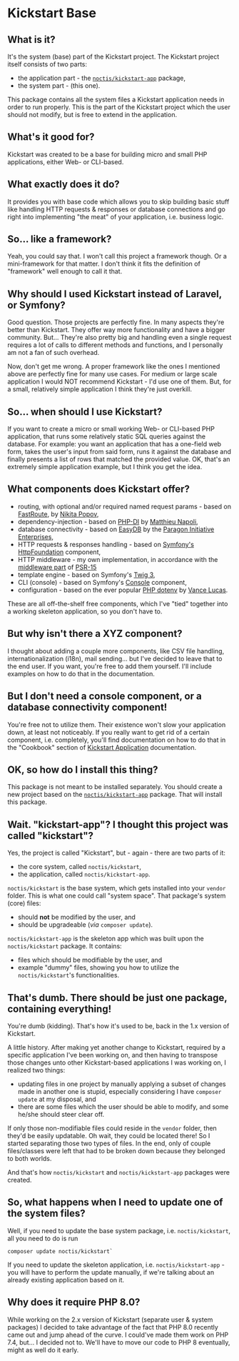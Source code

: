 # Kickstart Base

## What is it?

It's the system (base) part of the Kickstart project. The Kickstart project itself consists of two parts:

* the application part - the [`noctis/kickstart-app`](https://github.com/Noctis/kickstart-app) package,
* the system part - (this one).

This package contains all the system files a Kickstart application needs in order to run properly. This is the part of
the Kickstart project which the user should not modify, but is free to extend in the application.

## What's it good for?

Kickstart was created to be a base for building micro and small PHP applications, either Web- or CLI-based.

## What exactly does it do?

It provides you with base code which allows you to skip building basic stuff like handling HTTP requests & responses or 
database connections and go right into implementing "the meat" of your application, i.e. business logic.

## So... like a framework?

Yeah, you could say that. I won't call this project a framework though. Or a mini-framework for that matter. I don't
think it fits the definition of "framework" well enough to call it that.

## Why should I used Kickstart instead of Laravel, or Symfony?

Good question. Those projects are perfectly fine. In many aspects they're better than Kickstart. They offer way more 
functionality and have a bigger community. But... They're also pretty big and handling even a single request requires a 
lot of calls to different methods and functions, and I personally am not a fan of such overhead.

Now, don't get me wrong. A proper framework like the ones I mentioned above are perfectly fine for many use cases. For 
medium or large scale application I would NOT recommend Kickstart - I'd use one of them. But, for a small, relatively 
simple application I think they're just overkill.

## So... when should I use Kickstart?

If you want to create a micro or small working Web- or CLI-based PHP application, that runs some relatively static SQL 
queries against the database. For example: you want an application that has a one-field web form, takes the user's input 
from said form, runs it against the database and finally presents a list of rows that matched the provided value. OK, 
that's an extremely simple application example, but I think you get the idea.

## What components does Kickstart offer?

* routing, with optional and/or required named request params - based on 
  [FastRoute](https://github.com/nikic/FastRoute), 
  by [Nikita Popov](https://github.com/nikic),
* dependency-injection - based on 
  [PHP-DI](https://php-di.org/) 
  by [Matthieu Napoli](https://github.com/mnapoli),
* database connectivity - based on 
  [EasyDB](https://github.com/paragonie/easydb) 
  by the [Paragon Initiative Enterprises](https://paragonie.com/),
* HTTP requests & responses handling - based on 
  [Symfony's](https://symfony.com/) 
  [HttpFoundation](https://symfony.com/doc/5.2/components/http_foundation.html) 
  component,
* HTTP middleware - my own implementation, in accordance with the 
  [middleware part](https://www.php-fig.org/psr/psr-15/#12-middleware) of 
  [PSR-15](https://www.php-fig.org/psr/psr-15/)
* template engine - based on Symfony's [Twig 3](https://twig.symfony.com/doc/3.x/),
* CLI (console) - based on Symfony's 
  [Console](https://symfony.com/doc/5.2/components/console.html) component,
* configuration - based on the ever popular 
  [PHP dotenv](https://github.com/vlucas/phpdotenv) 
  by [Vance Lucas](https://github.com/vlucas).

These are all off-the-shelf free components, which I've "tied" together into a working skeleton application, so you 
don't have to.

## But why isn't there a XYZ component?

I thought about adding a couple more components, like CSV file handling, internationalization (i18n), mail sending... 
but I've decided to leave that to the end user. If you want, you're free to add them yourself. I'll include examples on
how to do that in the documentation.

## But I don't need a console component, or a database connectivity component!

You're free not to utilize them. Their existence won't slow your application down, at least not noticeably. If you 
really want to get rid of a certain component, i.e. completely, you'll find documentation on how to do that in the
"Cookbook" section of [Kickstart Application](https://github.com/Noctis/kickstart-app) documentation. 

## OK, so how do I install this thing?

This package is not meant to be installed separately. You should create a new project based on the
[`noctis/kickstart-app`](https://github.com/Noctis/kickstart-app) package. That will install this package.

## Wait. "kickstart-app"? I thought this project was called "kickstart"?

Yes, the project is called "Kickstart", but - again - there are two parts of it:

* the core system, called `noctis/kickstart`,
* the application, called `noctis/kickstart-app`.

`noctis/kickstart` is the base system, which gets installed into your `vendor` folder. This is what one could call 
"system space". That package's system (core) files:

* should **not** be modified by the user, and
* should be upgradeable (_via_ `composer update`).

`noctis/kickstart-app` is the skeleton app which was built upon the `noctis/kickstart` package. It contains:

* files which should be modifiable by the user, and
* example "dummy" files, showing you how to utilize the `noctis/kickstart`'s functionalities.

## That's dumb. There should be just one package, containing everything!

You're dumb (kidding). That's how it's used to be, back in the 1.x version of Kickstart.

A little history. After making yet another change to Kickstart, required by a specific application I've been working on, 
and then having to transpose those changes unto other Kickstart-based applications I was working on, I realized two things:

* updating files in one project by manually applying a subset of changes made in another one is stupid, especially 
  considering I have `composer update` at my disposal, and
* there are some files which the user should be able to modify, and some he/she should steer clear off.

If only those non-modifiable files could reside in the `vendor` folder, then they'd be easily updatable. Oh wait, they 
could be located there! So I started separating those two types of files. In the end, only of couple files/classes were 
left that had to be broken down because they belonged to both worlds. 

And that's how `noctis/kickstart` and `noctis/kickstart-app` packages were created.

## So, what happens when I need to update one of the system files?

Well, if you need to update the base system package, i.e. `noctis/kickstart`, all you need to do is run 

```shell
composer update noctis/kickstart`
```

If you need to update the skeleton application, i.e. `noctis/kickstart-app` - you will have to perform the update 
manually, if we're talking about an already existing application based on it.

## Why does it require PHP 8.0?

While working on the 2.x version of Kickstart (separate user & system packages) I decided to take advantage of the fact 
that PHP 8.0 recently came out and jump ahead of the curve. I could've made them work on PHP 7.4, but... I decided not to.
We'll have to move our code to PHP 8 eventually, might as well do it early.
